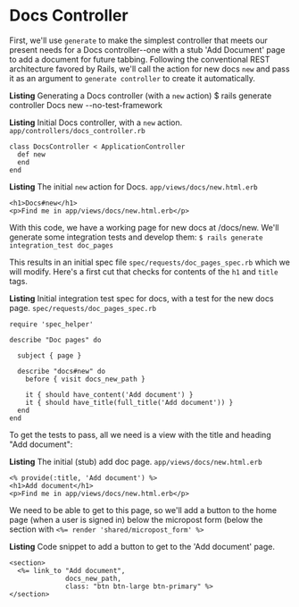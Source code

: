 # Docs Controller

First, we'll use `generate` to make the simplest controller that meets our
present needs for a Docs controller--one with a stub 'Add Document' page
to add a document for future tabbing. Following the conventional REST
architecture favored by Rails, we'll call the action for new docs `new` and
pass it as an argument to `generate controller` to create it automatically.

**Listing** Generating a Docs controller (with a `new` action)
    $ rails generate controller Docs new --no-test-framework
    
**Listing** Initial Docs controller, with a `new` action.
    `app/controllers/docs_controller.rb`

    class DocsController < ApplicationController
      def new
      end
    end
    
**Listing** The initial `new` action for Docs.
    `app/views/docs/new.html.erb`
    
    <h1>Docs#new</h1>
    <p>Find me in app/views/docs/new.html.erb</p>

With this code, we have a working page for new docs at /docs/new.
We'll generate some integration tests and develop them:
    `$ rails generate integration_test doc_pages`
    
This results in an initial spec file `spec/requests/doc_pages_spec.rb`
which we will modify. Here's a first cut that checks for contents of the `h1`
and `title` tags.

**Listing** Initial integration test spec for docs, with a test for the
new docs page.
    `spec/requests/doc_pages_spec.rb`
    
    require 'spec_helper'
    
    describe "Doc pages" do
    
      subject { page }
      
      describe "docs#new" do
        before { visit docs_new_path }
    
        it { should have_content('Add document') }
        it { should have_title(full_title('Add document')) }
      end
    end
    
To get the tests to pass, all we need is a view with the title and heading 
"Add document":

**Listing** The initial (stub) add doc page.
    `app/views/docs/new.html.erb`
    
    <% provide(:title, 'Add document') %>
    <h1>Add document</h1>
    <p>Find me in app/views/docs/new.html.erb</p>
    
We need to be able to get to this page, so we'll add a button to
the home page (when a user is signed in) below the micropost form
(below the section with `<%= render 'shared/micropost_form' %>`

**Listing** Code snippet to add a button to get to the 'Add
document' page.

    <section>
      <%= link_to "Add document",
                  docs_new_path,
                  class: "btn btn-large btn-primary" %>
    </section>
    

